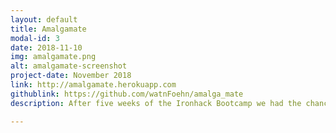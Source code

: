 ```yaml
---
layout: default
title: Amalgamate
modal-id: 3
date: 2018-11-10
img: amalgamate.png
alt: amalgamate-screenshot
project-date: November 2018
link: http://amalgamate.herokuapp.com
githublink: https://github.com/watnFoehn/amalga_mate
description: After five weeks of the Ironhack Bootcamp we had the chance to build an app. This is an icebreaking network for closed groups (such as a Bootcamp cohort) to get to know each other faster. We used Express, node, MongoDB and more. We had time for five days.

---
```

